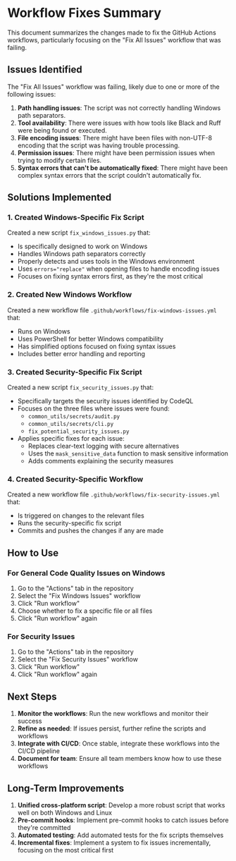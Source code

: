 # Workflow Fixes Summary

This document summarizes the changes made to fix the GitHub Actions workflows,
particularly focusing on the "Fix All Issues" workflow that was failing.

## Issues Identified

The "Fix All Issues" workflow was failing,
likely due to one or more of the following issues:

1. **Path handling issues**: The script was not correctly handling Windows path separators.
2. **Tool availability**: There were issues with how tools like Black and Ruff were being found or executed.
3. **File encoding issues**: There might have been files with non-UTF-8 encoding that the script was having trouble processing.
4. **Permission issues**: There might have been permission issues when trying to modify certain files.
5. **Syntax errors that can't be automatically fixed**: There might have been complex syntax errors that the script couldn't automatically fix.

## Solutions Implemented

### 1. Created Windows-Specific Fix Script

Created a new script `fix_windows_issues.py` that:
- Is specifically designed to work on Windows
- Handles Windows path separators correctly
- Properly detects and uses tools in the Windows environment
- Uses `errors="replace"` when opening files to handle encoding issues
- Focuses on fixing syntax errors first, as they're the most critical

### 2. Created New Windows Workflow

Created a new workflow file `.github/workflows/fix-windows-issues.yml` that:
- Runs on Windows
- Uses PowerShell for better Windows compatibility
- Has simplified options focused on fixing syntax issues
- Includes better error handling and reporting

### 3. Created Security-Specific Fix Script

Created a new script `fix_security_issues.py` that:
- Specifically targets the security issues identified by CodeQL
- Focuses on the three files where issues were found:
  - `common_utils/secrets/audit.py`
  - `common_utils/secrets/cli.py`
  - `fix_potential_security_issues.py`
- Applies specific fixes for each issue:
  - Replaces clear-text logging with secure alternatives
  - Uses the `mask_sensitive_data` function to mask sensitive information
  - Adds comments explaining the security measures

### 4. Created Security-Specific Workflow

Created a new workflow file `.github/workflows/fix-security-issues.yml` that:
- Is triggered on changes to the relevant files
- Runs the security-specific fix script
- Commits and pushes the changes if any are made

## How to Use

### For General Code Quality Issues on Windows

1. Go to the "Actions" tab in the repository
2. Select the "Fix Windows Issues" workflow
3. Click "Run workflow"
4. Choose whether to fix a specific file or all files
5. Click "Run workflow" again

### For Security Issues

1. Go to the "Actions" tab in the repository
2. Select the "Fix Security Issues" workflow
3. Click "Run workflow"
4. Click "Run workflow" again

## Next Steps

1. **Monitor the workflows**: Run the new workflows and monitor their success
2. **Refine as needed**: If issues persist, further refine the scripts and workflows
3. **Integrate with CI/CD**: Once stable,
integrate these workflows into the CI/CD pipeline
4. **Document for team**: Ensure all team members know how to use these workflows

## Long-Term Improvements

1. **Unified cross-platform script**: Develop a more robust script that works well on both Windows and Linux
2. **Pre-commit hooks**: Implement pre-commit hooks to catch issues before they're committed
3. **Automated testing**: Add automated tests for the fix scripts themselves
4. **Incremental fixes**: Implement a system to fix issues incrementally,
focusing on the most critical first
